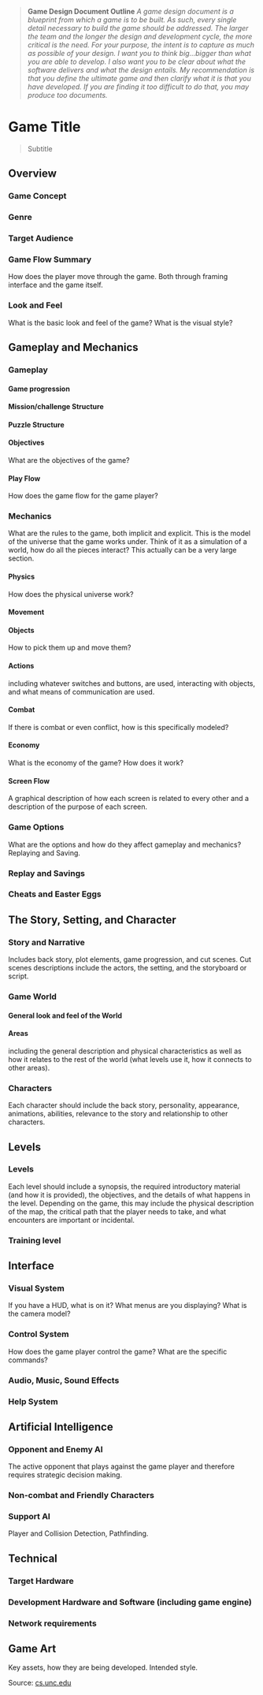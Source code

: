 >**Game Design Document Outline**
*A game design document is a blueprint from which a game is to be built.  As such, every single detail necessary to build the game should be addressed.  The larger the team and the longer the design and development cycle, the more critical is the need.  For your purpose, the intent is to capture as much as possible of your design.  I want you to think big…bigger than what you are able to develop.  I also want you to be clear about what the software delivers and what the design entails.  My recommendation is that you define the ultimate game and then clarify what it is that you have developed.  If you are finding it too difficult to do that, you may produce too documents.*

# Game Title
> Subtitle

## Overview
### Game Concept
### Genre
### Target Audience
### Game Flow Summary
How does the player move through the game.   Both through framing interface and the game itself.
### Look and Feel
What is the basic look and feel of the game?  What is the visual style?
## Gameplay and Mechanics
### Gameplay
#### Game progression
#### Mission/challenge Structure
#### Puzzle Structure
#### Objectives
What are the objectives of the game?
#### Play Flow
How does the game flow for the game player?
### Mechanics
What are the rules to the game, both implicit and explicit.  This is the model of the universe that the game works under.  Think of it as a simulation of a world, how do all the pieces interact?  This actually can be a very large section.
#### Physics
How does the physical universe work?
#### Movement
#### Objects
How to pick them up and move them?
#### Actions
including whatever switches and buttons, are used, interacting with objects, and what means of communication are used.
#### Combat
If there is combat or even conflict, how is this specifically modeled?
#### Economy
What is the economy of the game? How does it work?
#### Screen Flow
A graphical description of how each screen is related to every other and a description of the purpose of each screen.
### Game Options
What are the options and how do they affect gameplay and mechanics?
Replaying and Saving.
### Replay and Savings
### Cheats and Easter Eggs
## The Story, Setting, and Character
### Story and Narrative
Includes back story, plot elements, game progression, and cut scenes.  Cut scenes descriptions include the actors, the setting, and the storyboard or script.
### Game World
#### General look and feel of the World
#### Areas
including the general description and physical characteristics as well as how it relates to the rest of the world (what levels use it, how it connects to other areas).
### Characters
Each character should include the back story, personality, appearance, animations, abilities, relevance to the story and relationship to other characters.
## Levels
### Levels
Each level should include a synopsis, the required introductory material (and how it is provided), the objectives, and the details of what happens in the level.  Depending on the game, this may include the physical description of the map, the critical path that the player needs to take, and what encounters are important or incidental.
### Training level
## Interface
### Visual System
If you have a HUD, what is on it?  What menus are you displaying? What is the camera model?
### Control System
How does the game player control the game?   What are the specific commands?
### Audio, Music, Sound Effects
### Help System
## Artificial Intelligence
### Opponent and Enemy AI
The active opponent that plays against the game player and therefore requires strategic decision making. 
### Non-combat and Friendly Characters
### Support AI
Player and Collision Detection, Pathfinding.
## Technical
### Target Hardware
### Development Hardware and Software (including game engine)
### Network requirements
## Game Art
Key assets, how they are being developed.  Intended style.

Source: [cs.unc.edu](wwwx.cs.unc.edu/Courses/comp585-s11/585GameDesignDocumentTemplate.docx)